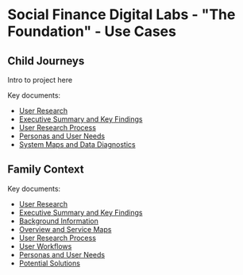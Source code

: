 # Social Finance Digital Labs - "The Foundation" - Use Cases

## Child Journeys

Intro to project here

Key documents:

 * [User Research](./Child-Journeys/CHILD&#32;JOURNEYS_User&#32;Research_DRAFT.pdf)
 * [Executive Summary and Key Findings](./Child-Journeys/CHILD&#32;JOURNEYS_Exec&#32;Summ&#32;and&#32;Key&#32;Findings_DRAFT.pdf)
 * [User Research Process](./Child-Journeys/CHILD&#32;JOURNEYS_User&#32;Research&#32;Process_DRAFT.pdf)
 * [Personas and User Needs](./Child-Journeys/CHILD&#32;JOURNEYS_Personas&#32;and&#32;User&#32;Needs_DRAFT.pdf)
 * [System Maps and Data Diagnostics](./Child-Journeys/CHILD&#32;JOURNEYS_System&#32;Maps&#32;and&#32;Data&#32;Diagnostics_DRAFT.pdf)

## Family Context

Key documents:

* [User Research](./Family-Context/FAMILY&#32;CONTEXT_User&#32;Research&#32;DRAFT.pdf)
* [Executive Summary and Key Findings](./Family-Context/FAMILY&#32;CONTEXT_Exec&#32;Summ&#32;and&#32;Key&#32;Findings_DRAFT.pdf)
* [Background Information](./Family-Context/FAMILY&#32;CONTEXT_Background&#32;Information_DRAFT.pdf)
* [Overview and Service Maps](./Family-Context/FAMILY&#32;CONTEXT_Overview&#32;and&#32;Service&#32;Maps_DRAFT.pdf)
* [User Research Process](./Family-Context/FAMILY&#32;CONTEXT_User&#32;Research&#32;Process_DRAFT.pdf)
* [User Workflows](./Family-Context/FAMILY&#32;CONTEXT_User&#32;Workflows_DRAFT.pdf)
* [Personas and User Needs](./Family-Context/FAMILY&#32;CONTEXT_Personas&#32;and&#32;User&#32;Needs_DRAFT.pdf)
* [Potential Solutions](./Family-Context/FAMILY&#32;CONTEXT_Potential&#32;Solutions_DRAFT.pdf)
